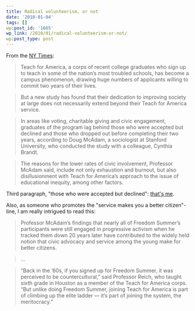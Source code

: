 ```yaml
---
title: Radical volunteerism, or not
date: '2010-01-04'
tags: []
wp:post_id: '1665'
wp_link: /2010/01/radical-volunteerism-or-not/
wp:post_type: post
---
```


From the [NY Times](http://www.nytimes.com/2010/01/04/education/04teach.html):

> Teach for America, a corps of recent college graduates who sign up to teach in some of the nation’s most troubled schools, has become a campus phenomenon, drawing huge numbers of applicants willing to commit two years of their lives.

>

> But a new study has found that their dedication to improving society at large does not necessarily extend beyond their Teach for America service.

>

> In areas like voting, charitable giving and civic engagement, graduates of the program lag behind those who were accepted but declined and those who dropped out before completing their two years, according to Doug McAdam, a sociologist at Stanford University, who conducted the study with a colleague, Cynthia Brandt.

>

> The reasons for the lower rates of civic involvement, Professor McAdam said, include not only exhaustion and burnout, but also disillusionment with Teach for America’s approach to the issue of educational inequity, among other factors.

Third paragraph, "those who were accepted but declined": [that's me](http://www.island94.org/2009/10/millenial-nonprofity-exposition/).

Also, as someone who promotes the "service makes you a better citizen"-line, I am really intrigued to read this:

> Professor McAdam’s findings that nearly all of Freedom Summer’s participants were still engaged in progressive activism when he tracked them down 20 years later have contributed to the widely held notion that civic advocacy and service among the young make for better citizens.

>

> ...

>

> “Back in the ’60s, if you signed up for Freedom Summer, it was perceived to be countercultural,” said Professor Reich, who taught sixth grade in Houston as a member of the Teach for America corps. “But unlike doing Freedom Summer, joining Teach for America is part of climbing up the elite ladder — it’s part of joining the system, the meritocracy.”
